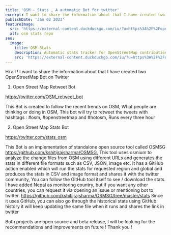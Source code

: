 ```yaml
---
title: 'OSM - Stats , A automatic Bot for twitter'
excerpt: I want to share the information about that I have created two OpenStreetMap Bot on Twitter 
publishDate: 'Jan 02 2023'
featureImage:
  src: 'https://external-content.duckduckgo.com/iu/?u=https%3A%2F%2Fopengraph.githubassets.com%2Fd603a5590d9dd857fe76cba598b77795a16e65b50fb13a8e21603e58d40169f6%2Fkshitijrajsharma%2FOSMSG&f=1&nofb=1&ipt=88ecbc64f4ae00edbc71e8ed3a9d56f72bc64ff311956f8b06973866a76f1288&ipo=images'
  alt: osm stats repo
seo:
  image:
    title: OSM-Stats
    description: Automatic stats tracker for OpenStreetMap contributions 
    src: 'https://external-content.duckduckgo.com/iu/?u=https%3A%2F%2Fopengraph.githubassets.com%2Fd603a5590d9dd857fe76cba598b77795a16e65b50fb13a8e21603e58d40169f6%2Fkshitijrajsharma%2FOSMSG&f=1&nofb=1&ipt=88ecbc64f4ae00edbc71e8ed3a9d56f72bc64ff311956f8b06973866a76f1288&ipo=images'
---
```

Hi all ! 
I want to share the information about that I have created two OpenStreetMap Bot on Twitter 

1. Open Street Map Retweet Bot 

https://twitter.com/OSM_retweet_bot 

This Bot is created to follow the recent trends on OSM, What people are thinking or doing in OSM, This bot will try to retweet the tweets with hashtags : #osm, #openstreetmap and #hotosm, Runs every three hour

2. Open Street Map Stats Bot 

https://twitter.com/stats_osm 

This Bot is an implementation of standalone open source tool called OSMSG https://github.com/kshitijrajsharma/OSMSG, This tool uses osmium to analyze the change files from OSM using different URLs and generates the stats in different file formats such as CSV, JSON, image etc. It has a GitHub action enabled which will run the stats for requested region and global and produces the stats in CSV and image format and shares it with the twitter community, You can follow the GitHub tool itself to see / download the stats. I have added Nepal as monitoring country, but if you want any other countries, you can request it via opening an issue or mentioning bot to twitter.
https://github.com/kshitijrajsharma/OSMSG/tree/master/stats
Since it uses GitHub, you can also go through the historical stats using GitHub history it will keep updating the same file when it runs and shares the link in twitter 

Both projects are open source and beta release, I will be looking for the recommendations and improvements on future ! 
Thank you ! 